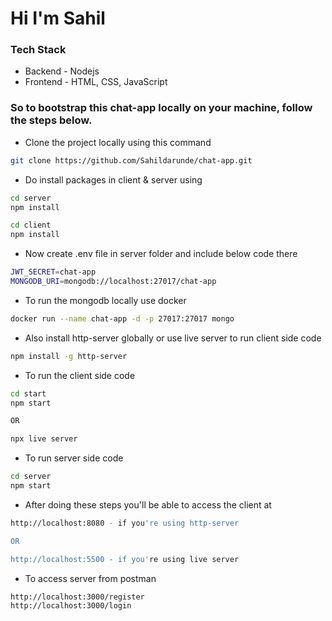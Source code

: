 # Hi I'm Sahil

### Tech Stack
*   Backend - Nodejs
*   Frontend - HTML, CSS, JavaScript

### So to bootstrap this chat-app locally on your machine, follow the steps below.

* Clone the project locally using this command
```bash
git clone https://github.com/Sahildarunde/chat-app.git
```
* Do install packages in client & server using
```bash
cd server 
npm install

cd client
npm install
```

* Now create .env file in server folder and include below code there
```bash
JWT_SECRET=chat-app
MONGODB_URI=mongodb://localhost:27017/chat-app
```

* To run the mongodb locally use docker
```bash
docker run --name chat-app -d -p 27017:27017 mongo 
```

* Also install http-server globally or use live server to run client side code
```bash
npm install -g http-server
```

* To run the client side code
```bash
cd start
npm start

OR

npx live server
```

* To run server side code
```bash
cd server
npm start
```

* After doing these steps you'll be able to access the client at 
```bash
http://localhost:8080 - if you're using http-server 

OR

http://localhost:5500 - if you're using live server
```


* To access server from postman 
```bash
http://localhost:3000/register
http://localhost:3000/login
```